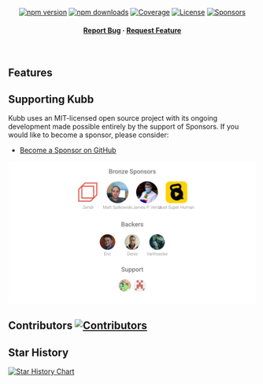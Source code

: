 <div style="text-align: center;">


[![npm version][npm-version-src]][npm-version-href]
[![npm downloads][npm-downloads-src]][npm-downloads-href]
[![Coverage][coverage-src]][coverage-href]
[![License][license-src]][license-href]
[![Sponsors][sponsors-src]][sponsors-href]

<h4>
      <a href="https://github.com/kubb-labs/docgen/issues/" target="_blank">Report Bug</a>
    <span> · </span>
      <a href="https://github.com/kubb-labs/docgen/issues/" target="_blank">Request Feature</a>
  </h4>
</div>

<br />

## Features

## Supporting Kubb

Kubb uses an MIT-licensed open source project with its ongoing development made possible entirely by the support of Sponsors. If you would like to become a sponsor, please consider:

- [Become a Sponsor on GitHub](https://github.com/sponsors/stijnvanhulle)

<p align="center">
  <a href="https://github.com/sponsors/stijnvanhulle">
    <img src="https://raw.githubusercontent.com/stijnvanhulle/sponsors/main/sponsors.svg" alt="My sponsors" />
  </a>
</p>

## Contributors [![Contributors][contributors-src]][contributors-href]

<!-- ALL-CONTRIBUTORS-LIST:START - Do not remove or modify this section -->

<!-- ALL-CONTRIBUTORS-LIST:END -->

## Star History

<a href="https://star-history.com/#kubb-labs/docgen&Date">
  <picture>
    <source media="(prefers-color-scheme: dark)" srcset="https://api.star-history.com/svg?repos=kubb-labs/docgen&type=Date&theme=dark" />
    <source media="(prefers-color-scheme: light)" srcset="https://api.star-history.com/svg?repos=kubb-labs/docgen&type=Date" />
    <img alt="Star History Chart" src="https://api.star-history.com/svg?repos=kubb-labs/docgen&type=Date" />
  </picture>
</a>


<!-- Badges -->

[npm-version-src]: https://img.shields.io/npm/v/unplugin-docgen?flat&colorA=18181B&colorB=f58517
[npm-version-href]: https://npmjs.com/package/unplugin-docgen
[npm-downloads-src]: https://img.shields.io/npm/dm/unplugin-docgen?flat&colorA=18181B&colorB=f58517
[npm-downloads-href]: https://npmjs.com/package/unplugin-docgen
[license-src]: https://img.shields.io/github/license/kubb-labs/docgen.svg?flat&colorA=18181B&colorB=f58517
[license-href]: https://github.com/kubb-labs/docgen/blob/main/LICENSE
[build-src]: https://img.shields.io/github/actions/workflow/status/kubb-labs/docgen/ci.yaml?style=flat&colorA=18181B&colorB=f58517
[build-href]: https://www.npmjs.com/package/unplugin-docgen
[minified-src]: https://img.shields.io/bundlephobia/min/unplugin-docgen?style=flat&colorA=18181B&colorB=f58517
[minified-href]: https://www.npmjs.com/package/unplugin-docgen
[coverage-src]: https://img.shields.io/codecov/c/github/kubb-labs/docgen?style=flat&colorA=18181B&colorB=f58517
[coverage-href]: https://www.npmjs.com/package/unplugin-docgen
[contributors-src]: https://img.shields.io/github/contributors/kubb-labs/kubb?style=flat&colorA=18181B&colorB=f58517&label=%20
[contributors-href]: #contributors-
[sponsors-src]: https://img.shields.io/github/sponsors/stijnvanhulle?style=flat&colorA=18181B&colorB=f58517
[sponsors-href]: https://github.com/sponsors/stijnvanhulle/

